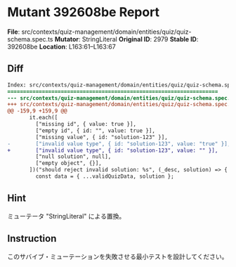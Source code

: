 # Mutant 392608be Report

**File**: src/contexts/quiz-management/domain/entities/quiz/quiz-schema.spec.ts
**Mutator**: StringLiteral
**Original ID**: 2979
**Stable ID**: 392608be
**Location**: L163:61–L163:67

## Diff

```diff
Index: src/contexts/quiz-management/domain/entities/quiz/quiz-schema.spec.ts
===================================================================
--- src/contexts/quiz-management/domain/entities/quiz/quiz-schema.spec.ts	original
+++ src/contexts/quiz-management/domain/entities/quiz/quiz-schema.spec.ts	mutated #2979
@@ -159,9 +159,9 @@
       it.each([
         ["missing id", { value: true }],
         ["empty id", { id: "", value: true }],
         ["missing value", { id: "solution-123" }],
-        ["invalid value type", { id: "solution-123", value: "true" }],
+        ["invalid value type", { id: "solution-123", value: "" }],
         ["null solution", null],
         ["empty object", {}],
       ])("should reject invalid solution: %s", (_desc, solution) => {
         const data = { ...validQuizData, solution };
```

## Hint

ミューテータ "StringLiteral" による置換。

## Instruction

このサバイブ・ミューテーションを失敗させる最小テストを設計してください。
